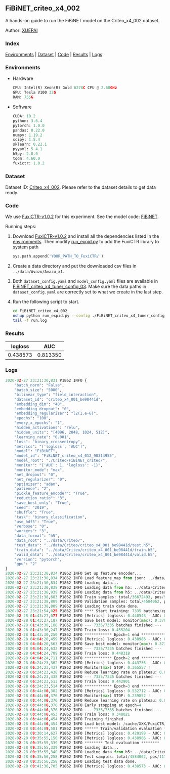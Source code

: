 ## FiBiNET_criteo_x4_002

A hands-on guide to run the FiBiNET model on the Criteo_x4_002 dataset.

Author: [XUEPAI](https://github.com/xue-pai)

### Index
[Environments](#Environments) | [Dataset](#Dataset) | [Code](#Code) | [Results](#Results) | [Logs](#Logs)

### Environments
+ Hardware

  ```python
  CPU: Intel(R) Xeon(R) Gold 6278C CPU @ 2.60GHz
  GPU: Tesla V100 32G
  RAM: 755G

  ```

+ Software

  ```python
  CUDA: 10.2
  python: 3.6.4
  pytorch: 1.0.0
  pandas: 0.22.0
  numpy: 1.19.2
  scipy: 1.5.4
  sklearn: 0.22.1
  pyyaml: 5.4.1
  h5py: 2.8.0
  tqdm: 4.60.0
  fuxictr: 1.0.2
  ```

### Dataset
Dataset ID: [Criteo_x4_002](https://github.com/openbenchmark/BARS/blob/master/ctr_prediction/datasets/Criteo/README.md#Criteo_x4_002). Please refer to the dataset details to get data ready.

### Code

We use [FuxiCTR-v1.0.2](https://github.com/xue-pai/FuxiCTR/tree/v1.0.2) for this experiment. See the model code: [FiBiNET](https://github.com/xue-pai/FuxiCTR/blob/v1.0.2/fuxictr/pytorch/models/FiBiNET.py).

Running steps:

1. Download [FuxiCTR-v1.0.2](https://github.com/xue-pai/FuxiCTR/archive/refs/tags/v1.0.2.zip) and install all the dependencies listed in the [environments](#environments). Then modify [run_expid.py](./run_expid.py#L5) to add the FuxiCTR library to system path
    
    ```python
    sys.path.append('YOUR_PATH_TO_FuxiCTR/')
    ```

2. Create a data directory and put the downloaded csv files in `../data/Avazu/Avazu_x1`.

3. Both `dataset_config.yaml` and `model_config.yaml` files are available in [FiBiNET_criteo_x4_tuner_config_03](./FiBiNET_criteo_x4_tuner_config_03). Make sure the data paths in `dataset_config.yaml` are correctly set to what we create in the last step.

4. Run the following script to start.

    ```bash
    cd FiBiNET_criteo_x4_002
    nohup python run_expid.py --config ./FiBiNET_criteo_x4_tuner_config_03 --expid FiBiNET_criteo_x4_012_faef5b65 --gpu 0 > run.log &
    tail -f run.log
    ```

### Results

| logloss | AUC  |
|:--------------------:|:--------------------:|
| 0.438573 | 0.813350  |


### Logs
```python
2020-02-27 23:21:30,831 P1862 INFO {
    "batch_norm": "False",
    "batch_size": "5000",
    "bilinear_type": "field_interaction",
    "dataset_id": "criteo_x4_001_be98441d",
    "embedding_dim": "40",
    "embedding_dropout": "0",
    "embedding_regularizer": "l2(1.e-6)",
    "epochs": "100",
    "every_x_epochs": "1",
    "hidden_activations": "relu",
    "hidden_units": "[4096, 2048, 1024, 512]",
    "learning_rate": "0.001",
    "loss": "binary_crossentropy",
    "metrics": "['logloss', 'AUC']",
    "model": "FiBiNET",
    "model_id": "FiBiNET_criteo_x4_012_90314955",
    "model_root": "./Criteo/FiBiNET_criteo/",
    "monitor": "{'AUC': 1, 'logloss': -1}",
    "monitor_mode": "max",
    "net_dropout": "0",
    "net_regularizer": "0",
    "optimizer": "adam",
    "patience": "2",
    "pickle_feature_encoder": "True",
    "reduction_ratio": "3",
    "save_best_only": "True",
    "seed": "2019",
    "shuffle": "True",
    "task": "binary_classification",
    "use_hdf5": "True",
    "verbose": "0",
    "workers": "3",
    "data_format": "h5",
    "data_root": "../data/Criteo/",
    "test_data": "../data/Criteo/criteo_x4_001_be98441d/test.h5",
    "train_data": "../data/Criteo/criteo_x4_001_be98441d/train.h5",
    "valid_data": "../data/Criteo/criteo_x4_001_be98441d/valid.h5",
    "version": "pytorch",
    "gpu": "2"
}
2020-02-27 23:21:30,834 P1862 INFO Set up feature encoder...
2020-02-27 23:21:30,834 P1862 INFO Load feature_map from json: ../data/Criteo/criteo_x4_001_be98441d/feature_map.json
2020-02-27 23:21:30,834 P1862 INFO Loading data...
2020-02-27 23:21:30,838 P1862 INFO Loading data from h5: ../data/Criteo/criteo_x4_001_be98441d/train.h5
2020-02-27 23:21:36,939 P1862 INFO Loading data from h5: ../data/Criteo/criteo_x4_001_be98441d/valid.h5
2020-02-27 23:21:38,683 P1862 INFO Train samples: total/36672493, pos/9396350, neg/27276143, ratio/25.62%
2020-02-27 23:21:38,809 P1862 INFO Validation samples: total/4584062, pos/1174544, neg/3409518, ratio/25.62%
2020-02-27 23:21:38,809 P1862 INFO Loading train data done.
2020-02-27 23:21:54,025 P1862 INFO **** Start training: 7335 batches/epoch ****
2020-02-28 01:43:27,077 P1862 INFO [Metrics] logloss: 0.440543 - AUC: 0.811105
2020-02-28 01:43:27,187 P1862 INFO Save best model: monitor(max): 0.370562
2020-02-28 01:43:30,186 P1862 INFO --- 7335/7335 batches finished ---
2020-02-28 01:43:30,247 P1862 INFO Train loss: 0.455204
2020-02-28 01:43:30,250 P1862 INFO ************ Epoch=1 end ************
2020-02-28 04:04:20,459 P1862 INFO [Metrics] logloss: 0.438986 - AUC: 0.812933
2020-02-28 04:04:20,563 P1862 INFO Save best model: monitor(max): 0.373946
2020-02-28 04:04:24,632 P1862 INFO --- 7335/7335 batches finished ---
2020-02-28 04:04:24,709 P1862 INFO Train loss: 0.448318
2020-02-28 04:04:24,711 P1862 INFO ************ Epoch=2 end ************
2020-02-28 06:24:23,362 P1862 INFO [Metrics] logloss: 0.443736 - AUC: 0.809294
2020-02-28 06:24:23,437 P1862 INFO Monitor(max) STOP: 0.365557 !
2020-02-28 06:24:23,438 P1862 INFO Reduce learning rate on plateau: 0.000100
2020-02-28 06:24:23,438 P1862 INFO --- 7335/7335 batches finished ---
2020-02-28 06:24:23,513 P1862 INFO Train loss: 0.442901
2020-02-28 06:24:23,514 P1862 INFO ************ Epoch=3 end ************
2020-02-28 08:44:06,302 P1862 INFO [Metrics] logloss: 0.532712 - AUC: 0.772564
2020-02-28 08:44:06,376 P1862 INFO Monitor(max) STOP: 0.239852 !
2020-02-28 08:44:06,376 P1862 INFO Reduce learning rate on plateau: 0.000010
2020-02-28 08:44:06,376 P1862 INFO Early stopping at epoch=4
2020-02-28 08:44:06,376 P1862 INFO --- 7335/7335 batches finished ---
2020-02-28 08:44:06,453 P1862 INFO Train loss: 0.348021
2020-02-28 08:44:06,454 P1862 INFO Training finished.
2020-02-28 08:44:06,454 P1862 INFO Load best model: /cache/XXX/FuxiCTR/benchmarks/Criteo/FiBiNET_criteo/criteo_x4_001_be98441d/FiBiNET_criteo_x4_012_90314955_criteo_x4_001_be98441d_model.ckpt
2020-02-28 08:44:09,581 P1862 INFO ****** Train/validation evaluation ******
2020-02-28 09:30:14,627 P1862 INFO [Metrics] logloss: 0.420199 - AUC: 0.832668
2020-02-28 09:35:55,150 P1862 INFO [Metrics] logloss: 0.438986 - AUC: 0.812933
2020-02-28 09:35:55,339 P1862 INFO ******** Test evaluation ********
2020-02-28 09:35:55,339 P1862 INFO Loading data...
2020-02-28 09:35:55,340 P1862 INFO Loading data from h5: ../data/Criteo/criteo_x4_001_be98441d/test.h5
2020-02-28 09:35:56,258 P1862 INFO Test samples: total/4584062, pos/1174544, neg/3409518, ratio/25.62%
2020-02-28 09:35:56,258 P1862 INFO Loading test data done.
2020-02-28 09:41:36,705 P1862 INFO [Metrics] logloss: 0.438573 - AUC: 0.813350

```
